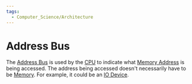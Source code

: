 ```yaml
---
tags:
  - Computer_Science/Architecture
---
```

# Address Bus
The [Address Bus](Address%20Bus.md) is used by the [CPU](Computer-Science/Architecture/CPU/CPU.md) to indicate what [Memory Address](Memory%20Address.md) is being accessed. The address being accessed doesn't necessarily have to be [Memory](Memory.md). For example, it could be an [IO Device](IO%20Device.md).